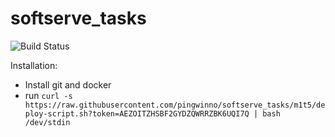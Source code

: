 # softserve_tasks

![Build Status](https://travis-ci.com/pingwinno/softserve_tasks.svg?token=xND846u7xi3CGi5fHcBY&branch=m1t5)

Installation:
 - Install git and docker
 - run ``` curl -s https://raw.githubusercontent.com/pingwinno/softserve_tasks/m1t5/deploy-script.sh?token=AEZOITZHSBF2GYDZQWRRZBK6UQI7Q | bash /dev/stdin ```
